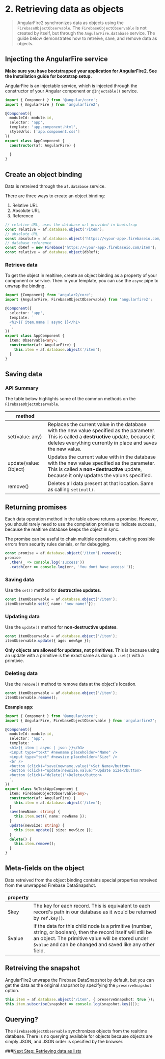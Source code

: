 # 2. Retrieving data as objects

> AngularFire2 synchronizes data as objects using the `FirebaseObjectObservable`. 
The `FirebaseObjectObservable` is not created by itself, but through the `AngularFire.database` service. 
The guide below demonstrates how to retreive, save, and remove data as objects.

## Injecting the AngularFire service

**Make sure you have bootstrapped your application for AngularFire2. See the Installation guide for bootstrap setup.**

AngularFire is an injectable service, which is injected through the constructor of your Angular component or `@Injectable()` service.

```ts
import { Component } from '@angular/core';
import { AngularFire } from 'angularfire2';

@Component({
  moduleId: module.id,
  selector: 'app',
  template: 'app.component.html',
  styleUrls: ['app.component.css']
})
export class AppComponent {
  constructor(af: AngularFire) {
    
  }
}
```

## Create an object binding

Data is retreived through the `af.database` service.

There are three ways to create an object binding:

1. Relative URL
2. Absolute URL
3. Reference

```ts
// relative URL, uses the database url provided in bootstrap
const relative = af.database.object('/item');
// absolute URL
const absolute = af.database.object('https://<your-app>.firebaseio.com/item');
// database reference
const dbRef = new Firebase('https://<your-app>.firebaseio.com/item');
const relative = af.database.object(dbRef);
```

### Retrieve data

To get the object in realtime, create an object binding as a property of your component or service.
Then in your template, you can use the `async` pipe to unwrap the binding.

```ts
import {Component} from 'angular2/core';
import {AngularFire, FirebaseObjectObservable} from 'angularfire2';

@Component({
  selector: 'app',
  template: `
  <h1>{{ item.name | async }}</h1>
  `,
})
export class AppComponent {
  item: Observable<any>;
  constructor(af: AngularFire) {
    this.item = af.database.object('/item');
  }
}
```

## Saving data

### API Summary

The table below highlights some of the common methods on the `FirebaseObjectObservable`.

| method   |                    | 
| ---------|--------------------| 
| set(value: any)      | Replaces the current value in the database with the new value specified as the parameter. This is called a **destructive** update, because it deletes everything currently in place and saves the new value. | 
| update(value: Object)   | Updates the current value with in the database with the new value specified as the parameter. This is called a **non-destructive** update, because it only updates the values specified. |
| remove()   | Deletes all data present at that location. Same as calling `set(null)`. |

## Returning promises
Each data operation method in the table above returns a promise. However,
you should rarely need to use the completion promise to indicate success, 
because the realtime database keeps the object in sync. 

The promise can be useful to chain multiple operations, catching possible errors
from security rules denials, or for debugging.

```ts
const promise = af.database.object('/item').remove();
promise
  .then(_ => console.log('success'))
  .catch(err => console.log(err, 'You dont have access!'));
```

### Saving data

Use the `set()` method for **destructive updates**.

```ts
const itemObservable = af.database.object('/item');
itemObservable.set({ name: 'new name!'});
```

### Updating data

Use the `update()` method for **non-destructive updates**.

```ts
const itemObservable = af.database.object('/item');
itemObservable.update({ age: newAge });
```

**Only objects are allowed for updates, not primitives**. This is because
using an update with a primitive is the exact same as doing a `.set()` with a primtivie.

### Deleting data
Use the `remove()` method to remove data at the object's location.

```ts
const itemObservable = af.database.object('/item');
itemObservable.remove();
```

**Example app**: 

```ts
import { Component } from '@angular/core';
import { AngularFire, FirebaseObjectObservable } from 'angularfire2';

@Component({
  moduleId: module.id,
  selector: 'app',
  template: `
  <h1>{{ item | async | json }}</h1>
  <input type="text" #newname placeholder="Name" />
  <input type="text" #newsize placeholder="Size" />
  <br />
  <button (click)="save(newname.value)">Set Name</button>
  <button (click)="update(newsize.value)">Update Size</button>
  <button (click)="delete()">Delete</button>
  `,
})
export class RcTestAppComponent {
  item: FirebaseObjectObservable<any>;
  constructor(af: AngularFire) {
    this.item = af.database.object('/item');
  }
  save(newName: string) {
    this.item.set({ name: newName });
  }
  update(newSize: string) {
    this.item.update({ size: newSize });
  }
  delete() {
    this.item.remove();
  }
}
```

## Meta-fields on the object
Data retreived from the object binding contains special properties retreived from the unwrapped Firebase DataSnapshot.

| property |                    | 
| ---------|--------------------| 
| $key     | The key for each record. This is equivalent to each record's path in our database as it would be returned by `ref.key()`.|
| $value   | If the data for this child node is a primitive (number, string, or boolean), then the record itself will still be an object. The primitive value will be stored under `$value` and can be changed and saved like any other field.|


## Retreiving the snapshot
AngularFire2 unwraps the Firebase DataSnapshot by default, but you can get the data as the original snapshot by specifying the `preserveSnapshot` option. 

```ts
this.item = af.database.object('/item', { preserveSnapshot: true });
this.item.subscribe(snapshot => console.log(snapshot.key()));
```

## Querying?
The `FirebaseObjectObservable` synchronizes objects from the realtime database. There is no querying available for objects because 
objects are simply JSON, and JSON order is specified by the browser.

###[Next Step: Retrieving data as lists](3-retrieving-data-as-lists.md)
